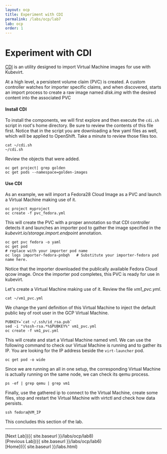 ```yaml
---
layout: ocp
title: Experiment with CDI
permalink: /labs/ocp/lab7
lab: ocp
order: 1
---
```


# Experiment with CDI

[CDI](https://github.com/kubevirt/containerized-data-importer) is an utility designed to import Virtual Machine images for use with Kubevirt.

At a high level, a persistent volume claim (PVC) is created. A custom controller watches for importer specific claims, and when discovered, starts an import process to create a raw image named *disk.img* with the desired content into the associated PVC

#### Install CDI

To install the components, we will first explore and then execute the `cdi.sh` script in root's home directory. Be sure to review the contents of this file first. Notice that in the script you are downloading a few yaml files as well, which will be applied to OpenShift. Take a minute to review those files too.

```
cat ~/cdi.sh
~/cdi.sh
```

Review the objects that were added.

```
oc get project| grep golden
oc get pods --namespace=golden-images
```

#### Use CDI

As an example, we will import a Fedora28 Cloud Image as a PVC and launch a Virtual Machine making use of it.

```
oc project myproject
oc create -f pvc_fedora.yml
```

This will create the PVC with a proper annotation so that CDI controller detects it and launches an importer pod to gather the image specified in the *kubevirt.io/storage.import.endpoint* annotation.

```
oc get pvc fedora -o yaml
oc get pod
# replace with your importer pod name
oc logs importer-fedora-pnbqh   # Substitute your importer-fedora pod name here.
```

Notice that the importer downloaded the publically available Fedora Cloud qcow image. Once the importer pod completes, this PVC is ready for use in kubevirt.

Let's create a Virtual Machine making use of it. Review the file *vm1_pvc.yml*.

```
cat ~/vm1_pvc.yml
```

We change the yaml definition of this Virtual Machine to inject the default public key of root user in the GCP Virtual Machine.

```
PUBKEY=`cat ~/.ssh/id_rsa.pub`
sed -i "s%ssh-rsa.*%$PUBKEY%" vm1_pvc.yml
oc create -f vm1_pvc.yml
```

This will create and start a Virtual Machine named vm1. We can use the following command to check our Virtual Machine is running and to gather its IP. You are looking for the IP address beside the `virt-launcher` pod.

```
oc get pod -o wide
```

Since we are running an all in one setup, the corresponding Virtual Machine is actually running on the same node, we can check its qemu process.

```
ps -ef | grep qemu | grep vm1
```

Finally, use the gathered ip to connect to the Virtual Machine, create some files, stop and restart the Virtual Machine with virtctl and check how data persists.

```
ssh fedora@VM_IP
```

This concludes this section of the lab.

---

[Next Lab]({{ site.baseurl }}/labs/ocp/lab8)\
[Previous Lab]({{ site.baseurl }}/labs/ocp/lab6)\
[Home]({{ site.baseurl }}/labs.html)
